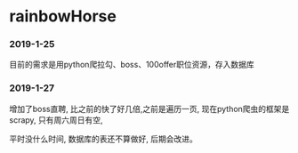# rainbowHorse

### 2019-1-25
目前的需求是用python爬拉勾、boss、100offer职位资源，存入数据库



### 2019-1-27

增加了boss直聘, 比之前的快了好几倍,之前是遍历一页, 现在python爬虫的框架是scrapy, 只有周六周日有空,

平时没什么时间, 数据库的表还不算做好, 后期会改进。